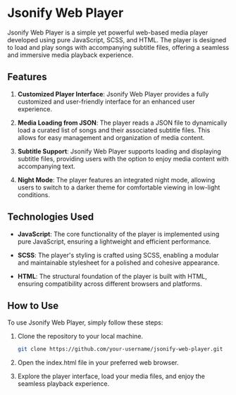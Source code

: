 # Jsonify Web Player

Jsonify Web Player is a simple yet powerful web-based media player developed using pure JavaScript, SCSS, and HTML. The player is designed to load and play songs with accompanying subtitle files, offering a seamless and immersive media playback experience.

## Features

1. **Customized Player Interface**: Jsonify Web Player provides a fully customized and user-friendly interface for an enhanced user experience.

2. **Media Loading from JSON**: The player reads a JSON file to dynamically load a curated list of songs and their associated subtitle files. This allows for easy management and organization of media content.

3. **Subtitle Support**: Jsonify Web Player supports loading and displaying subtitle files, providing users with the option to enjoy media content with accompanying text.

4. **Night Mode**: The player features an integrated night mode, allowing users to switch to a darker theme for comfortable viewing in low-light conditions.

## Technologies Used

- **JavaScript**: The core functionality of the player is implemented using pure JavaScript, ensuring a lightweight and efficient performance.

- **SCSS**: The player's styling is crafted using SCSS, enabling a modular and maintainable stylesheet for a polished and cohesive appearance.

- **HTML**: The structural foundation of the player is built with HTML, ensuring compatibility across different browsers and platforms.

## How to Use

To use Jsonify Web Player, simply follow these steps:

1. Clone the repository to your local machine.

   ```bash
   git clone https://github.com/your-username/jsonify-web-player.git
   ```
2. Open the index.html file in your preferred web browser.
3. Explore the player interface, load your media files, and enjoy the seamless playback experience.
